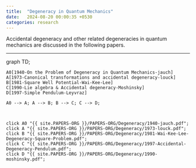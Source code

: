 ```yaml
---
title:  "Degeneracy in Quantum Mechanics"
date:   2024-08-20 00:00:35 +0530
categories: research
---
```


Accidental degeneracy and other related degeneracies in quantum mechanics are discussed in the following papers.

---
<div class="mermaid">
graph TD;

    A0[1940-On the Problem of Degeneracy in Quantum Mechanics-jauch]
    A[1973-Canonical transformations and accidental degeneracy-louck]
    B[1981-Square Well Potential-Wai-Kee-Lee]
    C[1990-Lie algebra & Accidental degeneracy-Moshinsky]
    D[1997-Simple Pendulum-Leyvraz]

    A0 --> A; A --> B; B --> C; C --> D;



    click A0 "{{ site.PAPERS-ORG }}/PAPERS-ORG/Degeneracy/1940-jauch.pdf";
    click A "{{ site.PAPERS-ORG }}/PAPERS-ORG/Degeneracy/1973-louck.pdf";
    click B "{{ site.PAPERS-ORG }}/PAPERS-ORG/Degeneracy/1981-Wai-Kee-Lee-Degeneracy-Square-Problem.pdf";
    click C "{{ site.PAPERS-ORG }}/PAPERS-ORG/Degeneracy/1997-Accidental-Degeneracy-Pendulum.pdf";
    click D "{{ site.PAPERS-ORG }}/PAPERS-ORG/Degeneracy/1990-moshinsky.pdf";



</div>

    
    
